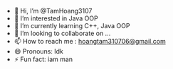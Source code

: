 - 👋 Hi, I’m @TamHoang3107
- 👀 I’m interested in Java OOP
- 🌱 I’m currently learning C++, Java OOP
- 💞️ I’m looking to collaborate on ...
- 📫 How to reach me : hoangtam310706@gmail.com
- 😄 Pronouns: Idk 
- ⚡ Fun fact: iam man

<!---
TamHoang3107/TamHoang3107 is a ✨ special ✨ repository because its `README.md` (this file) appears on your GitHub profile.
You can click the Preview link to take a look at your changes.
--->
